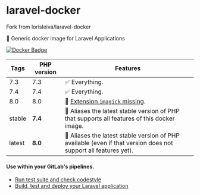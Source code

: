 # laravel-docker

Fork from lorisleiva/laravel-docker

🐳 Generic docker image for Laravel Applications

[![Docker Badge](https://img.shields.io/docker/pulls/lorisleiva/laravel-docker)](https://hub.docker.com/r/lorisleiva/laravel-docker/)


| Tags | PHP version | Features |
| - | - | - |
| 7.3 | 7.3 | ✅ Everything. |
| 7.4 | 7.4 | ✅ Everything. |
| 8.0 | 8.0 | 🚧 [Extension `imagick` missing](https://github.com/Imagick/imagick/issues/358). |
| stable | **7.4** | 🔗 Aliases the latest stable version of PHP that supports all features of this docker image.  |
| latest | **8.0** | 🔗 Aliases the latest stable version of PHP available (even if that version does not support all features yet). |

#### Use within your GitLab's pipelines.
* [Run test suite and check codestyle](http://lorisleiva.com/using-gitlabs-pipeline-with-laravel/)
* [Build, test and deploy your Laravel application](http://lorisleiva.com/laravel-deployment-using-gitlab-pipelines/)
